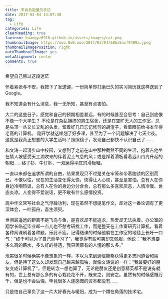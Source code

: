```yaml
---
title: 来自负能量的手记
date: 2017-03-04 14:07:30
tag: 
  - Life 
categories: Life  
clearReading: true
favicon: huangyz0918.github.io/assets/images/cat.png 
thumbnailImage: https://ooo.0o0.ooo/2017/03/04/58ba5acf9489a.jpeg 
thumbnailImagePosition: right 
autoThumbnailImage: yes
metaAlignment: center
comments: true 
---
```


希望自己熬过这段迷茫


<!-- more -->

怀着紧张与不安，我按下了发送键，一份简单却打磨已久的实习简历就这样送到了Google。

 我不知道会有什么消息，我一无所知，甚至有点害怕。
 
 大二的这些日子，感觉和自己的预期相差甚远，有的时候甚至会思考：自己到底像不像一个大学生？
 不论是在杂乱拥挤的男生宿舍，还是在空旷无人的工作室，总是头顶一丛又长又乱的头发，留着好几日忘记修剪的胡渣子，看着眼前给书本垒得老高的计算机。
 刚开学就这样翘了好多课，甚至为了一个问题解决了七天七夜。 
 这就是我真正想要的大学生活吗？照照镜子，发现自己都快不认识自己了……
 
 和文涛一起漫步山中校园，又想到了之前在山中那种截然不同的生活，抱着吉他坐在情人坡感受天工湖吹来的伴着泥土气息的风；或是踩着滑板看着远山冉冉升起的朝阳……格子衫、牛仔裤、一双磨得平底的滑板鞋。
 
 一直以来都在追求所谓的自由，结果发现只不过是关在牢笼和带着枷锁的区别而已。不像以往，现在的生活变化得太快，快得让人心烦，甚至是害怕。总有人在你身边冷嘲热讽，总有人在你的身边分分合合，总有那么多喜欢厌恶，人情冷暖、世态炎凉。人变得不爱说话，更不敢有什么感情投资。
 
高中作文常写社会之气浮躁功利，现在虽然不想提笔作文，却对这一番论调有了更深体会，一叶孤舟，吾生须臾。

世间最遥远的距离不是飞鸟与鱼，是喜欢却不能追求，热爱却无法执着。办公室的翔学长临近毕业却一点儿也不愁考研找工作，而是整天在工作室研究计算机，看着各种网课刷着各种题，乐此不疲。记得结课的时候他躺在工作室的地毯上长吁一口气：“终于可以为了自己而学习了”，我觉得有些可笑却又佩服，他说：“我不想要多么高的薪水，多么好的待遇，我只羡慕有的人懂的那么多。”

现实很多时候确实不像想象的一样，本以为来到通信能够获得更多志同道合和朋友，但是待了这么久却发现自己越来越孤独，就像文涛说的一样：“我最要好的朋友变成计算机了”。但是转念一想也算了，无论是朋友还是创意精英都不是说有就有的，世上总有那么多的有心栽花花不开，既来之，则安之。虽然有的时候感慨万千，但是也不会后悔，毕竟很多人连感慨的资本都没有……

只是怕自己辜负了这一片大好春光与暖阳，成为一个蹲在角落的技术宅。

 
 <!-- more -->

